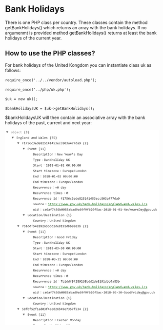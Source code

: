 # Bank Holidays

There is one PHP class per country. These classes contain the method getBankHolidays() which returns an array with the bank holidays.
If no argumenmt is provided method getBankHolidays() returns at least the bank holidays of the current year.

## How to use the PHP classes?

For bank holidays of the United Kongdom you can instantiate class uk as follows:

`require_once('../../vendor/autoload.php');`

`require_once('../php/uk.php');`

`$uk = new uk();`

`$bankHolidaysUK = $uk->getBankHolidays();`

$bankHolidaysUK will then contain an associative array with the bank holidays of the past, current and next year:

![Web page screenshot](./assets/uk-sample-result.png)